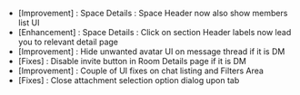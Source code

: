 - [Improvement] : Space Details : Space Header now also show members list UI
- [Enhancement] : Space Details : Click on section Header labels now lead you to relevant detail page
- [Improvement] : Hide unwanted avatar UI on message thread if it is DM
- [Fixes] : Disable invite button in Room Details page if it is DM
- [Improvement] : Couple of UI fixes on chat listing and Filters Area
- [Fixes] : Close attachment selection option dialog upon tab